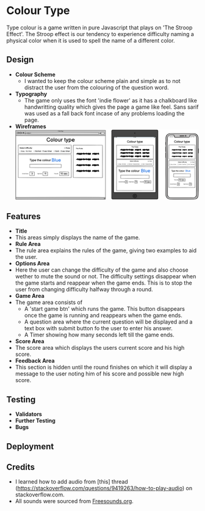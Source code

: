 # Colour Type
Type colour is a game written in pure Javascript that plays on 'The Stroop Effect'. The Stroop effect is our tendency to experience difficulty naming a physical color when it is used to spell the name of a different color.

## Design
- __Colour Scheme__
    - I wanted to keep the colour scheme plain and simple as to not distract the user from the colouring of the question word.
- __Typography__
    - The game only uses the font 'indie flower' as it has a chalkboard like handwritting quality which gives the page a game like feel. Sans sarif was used as a fall back font incase of any problems loading the page.
- __Wireframes__
    ![image](wireframes/colour-type.png)
## Features
- __Title__
- This areas simply displays the name of the game.
- __Rule Area__
- The rule area explains the rules of the game, giving two examples to aid the user.
- __Options Area__
- Here the user can change the difficulty of the game and also choose wether to mute the sound or not. The difficulty settings disappear when the game starts and reappear when the game ends. This is to stop the user from changing difficulty halfway through a round. 
- __Game Area__
- The game area consists of 
     - A 'start game btn' which runs the game. This button disappears once the game is running and reappears when the game ends.
     - A question area where the current question will be displayed and a text box with submit button fo the user to enter his answer.
     - A Timer showing how many seconds left till the game ends. 
- __Score Area__
- The score area which displays the users current score and his high score. 
- __Feedback Area__
- This section is hidden until the round finishes on which it will display a message to the user noting him of his score and possible new high score.
## Testing
- __Validators__
- __Further Testing__
- __Bugs__

## Deployment

## Credits
- I learned how to add audio from [this] thread (https://stackoverflow.com/questions/9419263/how-to-play-audio) on stackoverflow.com.
- All sounds were sourced from [Freesounds.org](https://freesound.org/).